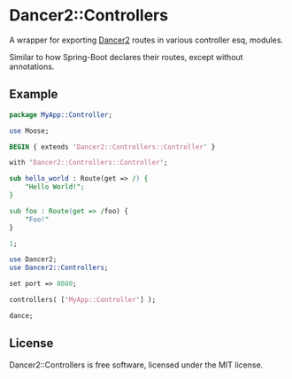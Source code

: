 # Dancer2::Controllers

A wrapper for exporting [Dancer2](https://metacpan.org/pod/Dancer2) routes in various controller esq, modules.

Similar to how Spring-Boot declares their routes, except without annotations.

## Example

```perl
package MyApp::Controller;

use Moose;

BEGIN { extends 'Dancer2::Controllers::Controller' }

with 'Dancer2::Controllers::Controller';

sub hello_world : Route(get => /) {
    "Hello World!";
}

sub foo : Route(get => /foo) {
    "Foo!"
}

1;

use Dancer2;
use Dancer2::Controllers;

set port => 8080;

controllers( ['MyApp::Controller'] );

dance;
```

## License

Dancer2::Controllers is free software, licensed under the MIT license.
